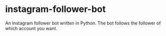 # instagram-follower-bot
An Instagram follower bot written in Python. The bot follows the follower of which account you want. 
